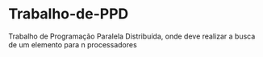# Trabalho-de-PPD
Trabalho de Programação Paralela Distribuída, onde deve realizar a busca de um elemento para n processadores
